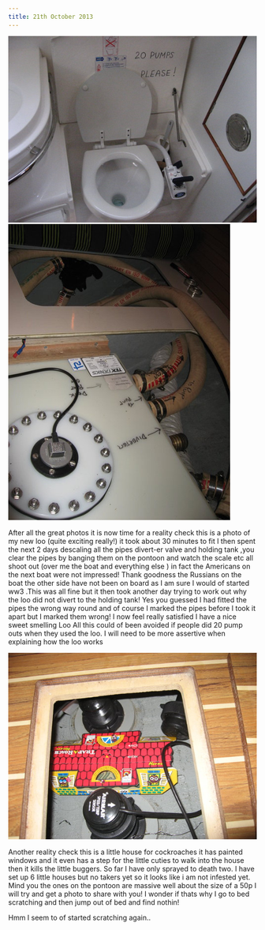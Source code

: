 ```yaml
---
title: 21th October 2013
---
```

<img class="medium-img" src="/img/loo1.jpg" />

<img class="medium-img" src="/img/loo2.jpg" />

After all the great photos it is now time for a reality check this is a photo
of my new loo (quite exciting really!) it took about 30 minutes to fit I then
spent the next 2 days descaling all the pipes divert-er valve and holding tank
,you clear the pipes by banging them on the pontoon and watch the scale etc all
shoot out (over me the boat and everything else ) in fact the Americans on the
next boat were not impressed! Thank goodness the Russians on the boat the other
side have not been on board as I am sure I would of started ww3 .This was all
fine but it then took another day trying to work out why the loo did not divert
to the holding tank! Yes you guessed I had fitted the pipes the wrong way round
and of course I marked the pipes before I took it apart but I marked them
wrong! I now feel really satisfied I have a nice sweet smelling Loo All this
could of been avoided if people did 20 pump outs when they used the loo. I will
need to be more assertive when explaining how the loo works

<img class="medium-img" src="/img/cockroaches.jpg" />

Another reality check this is a little house for cockroaches it has painted
windows and it even has a step for the little cuties to walk into the house
then it kills the little buggers. So far I have only sprayed to death two. I
have set up 6 little houses but no takers yet so it looks like i am not
infested yet. Mind you the ones on the pontoon are massive well about the size
of a 50p I will try and get a photo to share with you! I wonder if thats why I
go to bed scratching and then jump out of bed and find nothin!

Hmm I seem to of started scratching again..
